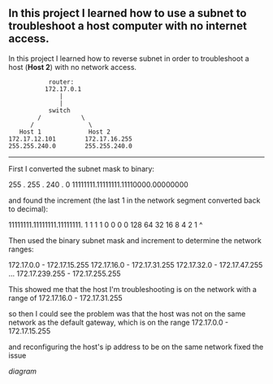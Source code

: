 <h2>In this project I learned how to use a subnet to troubleshoot a host computer with no internet access. </h2>

In this project I learned how to reverse subnet in order to troubleshoot a host (**Host 2**) with no network access.


               router: 
              172.17.0.1
                  |
                  |
               switch
            /           \  
          /               \
       Host 1             Host 2
    172.17.12.101        172.17.16.255
    255.255.240.0        255.255.240.0
 
------------------------------------------------------------------------------------------------------------------------

First I converted the subnet mask to binary:

   255  .  255   .  240   .   0
11111111.11111111.11110000.00000000

and found the increment (the last 1 in the network segment converted back to decimal):
 

11111111.11111111.11111111. 1  1  1  1  0  0  0  0
                          128 64 32 16  8  4  2  1
                                     ^

Then used the binary subnet mask and increment to determine the network ranges:

172.17.0.0  - 172.17.15.255
172.17.16.0 - 172.17.31.255
172.17.32.0 - 172.17.47.255
           ...
172.17.239.255 - 172.17.255.255


This showed me that the host I'm troubleshooting is on the network with a range of 172.17.16.0 - 172.17.31.255

so then I could see the problem was that the host was not on the same network as the default gateway, which is 
on the range 172.17.0.0 - 172.17.15.255

and reconfiguring the host's ip address to be on the same network fixed the issue

*diagram*








